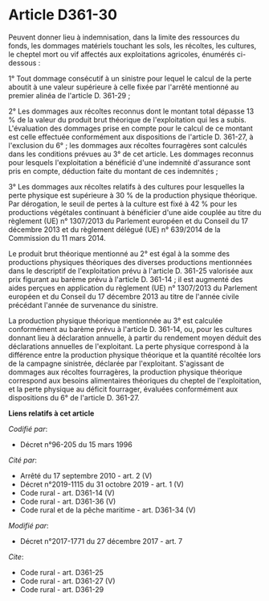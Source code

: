 # Article D361-30

Peuvent donner lieu à indemnisation, dans la limite des ressources du fonds, les dommages matériels touchant les sols, les
récoltes, les cultures, le cheptel mort ou vif affectés aux exploitations agricoles, énumérés ci-dessous : 

1° Tout dommage consécutif à un sinistre pour lequel le calcul de la perte aboutit à une valeur supérieure à celle fixée par
l'arrêté mentionné au premier alinéa de l'article D. 361-29 ; 

2° Les dommages aux récoltes reconnus dont le montant total dépasse 13 % de la valeur du produit brut théorique de
l'exploitation qui les a subis. L'évaluation des dommages prise en compte pour le calcul de ce montant est celle effectuée
conformément aux dispositions de l'article D. 361-27, à l'exclusion du 6° ; les dommages aux récoltes fourragères sont
calculés dans les conditions prévues au 3° de cet article. Les dommages reconnus pour lesquels l'exploitation a bénéficié
d'une indemnité d'assurance sont pris en compte, déduction faite du montant de ces indemnités ; 

3° Les dommages aux récoltes relatifs à des cultures pour lesquelles la perte physique est supérieure à 30 % de la production
physique théorique. Par dérogation, le seuil de pertes à la culture est fixé à 42 % pour les productions végétales continuant
à bénéficier d'une aide couplée au titre du règlement (UE) n° 1307/2013 du Parlement européen et du Conseil du 17 décembre
2013 et du règlement délégué (UE) n° 639/2014 de la Commission du 11 mars 2014. 

Le produit brut théorique mentionné au 2° est égal à la somme des productions physiques théoriques des diverses productions
mentionnées dans le descriptif de l'exploitation prévu à l'article D. 361-25 valorisée aux prix figurant au barème prévu à
l'article D. 361-14 ; il est augmenté des aides perçues en application du règlement (UE) n° 1307/2013 du Parlement européen
et du Conseil du 17 décembre 2013 au titre de l'année civile précédant l'année de survenance du sinistre. 

La production physique théorique mentionnée au 3° est calculée conformément au barème prévu à l'article D. 361-14, ou, pour
les cultures donnant lieu à déclaration annuelle, à partir du rendement moyen déduit des déclarations annuelles de
l'exploitant. La perte physique correspond à la différence entre la production physique théorique et la quantité récoltée
lors de la campagne sinistrée, déclarée par l'exploitant. S'agissant de dommages aux récoltes fourragères, la production
physique théorique correspond aux besoins alimentaires théoriques du cheptel de l'exploitation, et la perte physique au
déficit fourrager, évaluées conformément aux dispositions du 6° de l'article D. 361-27.

**Liens relatifs à cet article**

_Codifié par_:

  - Décret n°96-205 du 15 mars 1996

_Cité par_:

  - Arrêté du 17 septembre 2010 - art. 2 (V)
  - Décret n°2019-1115 du 31 octobre 2019 - art. 1 (V)
  - Code rural - art. D361-14 (V)
  - Code rural - art. D361-36 (V)
  - Code rural et de la pêche maritime - art. D361-34 (V)

_Modifié par_:

  - Décret n°2017-1771 du 27 décembre 2017 - art. 7

_Cite_:

  - Code rural - art. D361-25
  - Code rural - art. D361-27 (V)
  - Code rural - art. D361-29

